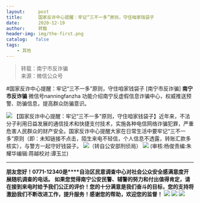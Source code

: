 ```yaml
---
layout:     post
title:      国家反诈中心提醒：牢记“三不一多”原则，守住咱家钱袋子
date:       2020-12-19
author:     转载
header-img: img/the-first.png
catalog:   false
tags:
    - 其他
---
```


<blockquote><p>转载：南宁市反诈骗<br>
来源：微信公众号</p></blockquote>

#国家反诈中心提醒：牢记“三不一多”原则，守住咱家钱袋子
[南宁市反诈骗]
**南宁市反诈骗**
微信号nanningfanzha
功能介绍南宁反虚假信息诈骗中心，权威推送预警、防骗信息，提高群众防骗意识。

![]({{site.baseurl}}/postimg/P9ficrEVSdibbSahGAohhYfky53ffm6ZicV85b7MehiabwzaImg4owaDavFA7gMkpkdtKYCnVMpz4KVYyYvE9IFKFQ.gif)
【国家反诈中心提醒：牢记“三不一多”原则，守住咱家钱袋子】近年来，不法分子利用日益发展的通信技术和快捷支付技术，实施各种电信网络诈骗犯罪，严重危害人民群众的财产安全。国家反诈中心提醒大家在日常生活中要牢记“三不一多”原则（即：未知链接不点击，陌生来电不轻信，个人信息不透露，转账汇款多核实），与警方一起守好钱袋子。
![]({{site.baseurl}}/postimg/m6vdLvvo6W7qJGtK0FJHQFb7VXicW1cw3xRnTdDo2Z9ic6oXQqcicyKria15ZelVqQFmlN13X65ZvqcG3LHoPSsjOw.jpeg)（转自公安部刑侦局）
![]({{site.baseurl}}/postimg/m6vdLvvo6W6aCCOVM3fc1JRVjG0nwA9leMqJRjJp77nDaFqjYo2GLq5iauUdrachH8zrlxkdKrrr5mhMTX7fXwQ.jpeg)
(审核:杨俊责编:朱耀华编辑:蒋越校对:谭玉兰)
***
**朋友您好！0771-12340是****自治区民意调查中心对社会公众安全感满意度开展随机调查的电话。**
**如果您觉得南宁公安民警、辅警的努力和付出值得肯定，请在接到来电时给予我们公正的评价！您的十分满意是我们奋斗的目标，您的支持将激励我们不断改进工作，提升服务！感谢您的帮助，欢迎您的监督！**
![]({{site.baseurl}}/postimg/m6vdLvvo6W4tBmkSw7BynPAZ4dpgGzH6gPSKpMSPibm3ZZdwYARicAqYI6iaLTicawgZUezTc6lgHXWGaSqHwiav3qA.jpeg)
![]({{site.baseurl}}/postimg/m6vdLvvo6W4tBmkSw7BynPAZ4dpgGzH6dmhqpDKgZf4VOiaaxr6LcaFfRCPDEHukjOhPlt2iaH3NnVwoVk1xjWLw.jpeg)
![]({{site.baseurl}}/postimg/m6vdLvvo6W4tBmkSw7BynPAZ4dpgGzH62EZZ3JuBHMHzWr2pWjUukPSqx9WsRt3S4RWQicPNzhvt1LNVX5mbTSw.jpeg)
